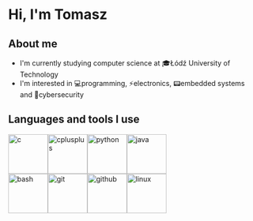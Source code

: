 # Hi, I'm Tomasz
## About me
- I'm currently studying computer science at 🎓Łódź University of Technology
- I'm interested in 💻️programming, ⚡️electronics, 📟embedded systems and 🔐️cybersecurity
## Languages and tools I use
<img src="https://cdn.jsdelivr.net/gh/devicons/devicon/icons/c/c-original.svg" alt="c" width="80" height="80"/><img src="https://cdn.jsdelivr.net/gh/devicons/devicon/icons/cplusplus/cplusplus-original.svg" alt="cplusplus" width="80" height="80"/><img src="https://cdn.jsdelivr.net/gh/devicons/devicon/icons/python/python-original.svg" alt="python" width="80" height="80"/><img src="https://cdn.jsdelivr.net/gh/devicons/devicon/icons/java/java-original.svg" alt="java" width="80" height="80"/>
<br/>
<img src="https://cdn.jsdelivr.net/gh/devicons/devicon/icons/bash/bash-original.svg" alt="bash" width="80" height="80"/><img src="https://cdn.jsdelivr.net/gh/devicons/devicon/icons/git/git-original.svg" alt="git" width="80" height="80"/><img src="https://cdn.jsdelivr.net/gh/devicons/devicon/icons/github/github-original.svg" alt="github" width="80" height="80"/><img src="https://cdn.jsdelivr.net/gh/devicons/devicon/icons/linux/linux-original.svg" alt="linux" width="80" height="80"/>
